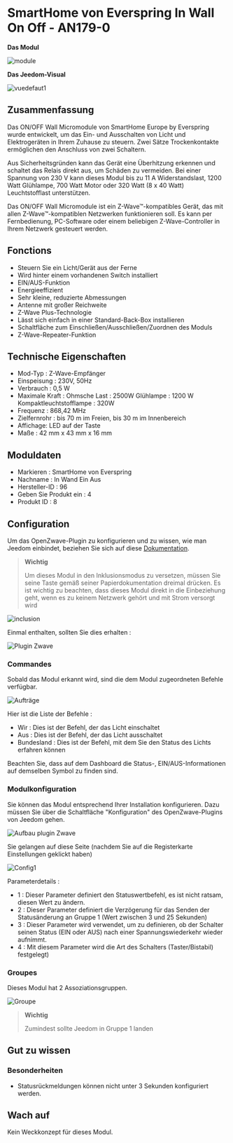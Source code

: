 # SmartHome von Everspring In Wall On Off - AN179-0

**Das Modul**

![module](images/smarthomebyeverspring.AN179-0/module.jpg)

**Das Jeedom-Visual**

![vuedefaut1](images/smarthomebyeverspring.AN179-0/vuedefaut1.jpg)

## Zusammenfassung

Das ON/OFF Wall Micromodule von SmartHome Europe by Everspring wurde entwickelt, um das Ein- und Ausschalten von Licht und Elektrogeräten in Ihrem Zuhause zu steuern. Zwei Sätze Trockenkontakte ermöglichen den Anschluss von zwei Schaltern.

Aus Sicherheitsgründen kann das Gerät eine Überhitzung erkennen und schaltet das Relais direkt aus, um Schäden zu vermeiden. Bei einer Spannung von 230 V kann dieses Modul bis zu 11 A Widerstandslast, 1200 Watt Glühlampe, 700 Watt Motor oder 320 Watt (8 x 40 Watt) Leuchtstofflast unterstützen.

Das ON/OFF Wall Micromodule ist ein Z-Wave™-kompatibles Gerät, das mit allen Z-Wave™-kompatiblen Netzwerken funktionieren soll. Es kann per Fernbedienung, PC-Software oder einem beliebigen Z-Wave-Controller in Ihrem Netzwerk gesteuert werden.

## Fonctions

-   Steuern Sie ein Licht/Gerät aus der Ferne
-   Wird hinter einem vorhandenen Switch installiert
-   EIN/AUS-Funktion
-   Energieeffizient
-   Sehr kleine, reduzierte Abmessungen
-   Antenne mit großer Reichweite
-   Z-Wave Plus-Technologie
-   Lässt sich einfach in einer Standard-Back-Box installieren
-   Schaltfläche zum Einschließen/Ausschließen/Zuordnen des Moduls
-   Z-Wave-Repeater-Funktion

## Technische Eigenschaften

-   Mod-Typ : Z-Wave-Empfänger
-   Einspeisung : 230V, 50Hz
-   Verbrauch : 0,5 W
-   Maximale Kraft : Ohmsche Last : 2500W Glühlampe : 1200 W Kompaktleuchtstofflampe : 320W
-   Frequenz : 868,42 MHz
-   Zielfernrohr : bis 70 m im Freien, bis 30 m im Innenbereich
-   Affichage: LED auf der Taste
-   Maße : 42 mm x 43 mm x 16 mm

## Moduldaten

-   Markieren : SmartHome von Everspring
-   Nachname : In Wand Ein Aus
-   Hersteller-ID : 96
-   Geben Sie Produkt ein : 4
-   Produkt ID : 8

## Configuration

Um das OpenZwave-Plugin zu konfigurieren und zu wissen, wie man Jeedom einbindet, beziehen Sie sich auf diese [Dokumentation](https://doc.jeedom.com/de_DE/plugins/automation%20protocol/openzwave/).

> **Wichtig**
>
> Um dieses Modul in den Inklusionsmodus zu versetzen, müssen Sie seine Taste gemäß seiner Papierdokumentation dreimal drücken. Es ist wichtig zu beachten, dass dieses Modul direkt in die Einbeziehung geht, wenn es zu keinem Netzwerk gehört und mit Strom versorgt wird

![inclusion](images/smarthomebyeverspring.AN179-0/inclusion.jpg)

Einmal enthalten, sollten Sie dies erhalten :

![Plugin Zwave](images/smarthomebyeverspring.AN179-0/information.jpg)

### Commandes

Sobald das Modul erkannt wird, sind die dem Modul zugeordneten Befehle verfügbar.

![Aufträge](images/smarthomebyeverspring.AN179-0/commandes.jpg)

Hier ist die Liste der Befehle :

-   Wir : Dies ist der Befehl, der das Licht einschaltet
-   Aus : Dies ist der Befehl, der das Licht ausschaltet
-   Bundesland : Dies ist der Befehl, mit dem Sie den Status des Lichts erfahren können

Beachten Sie, dass auf dem Dashboard die Status-, EIN/AUS-Informationen auf demselben Symbol zu finden sind.

### Modulkonfiguration

Sie können das Modul entsprechend Ihrer Installation konfigurieren. Dazu müssen Sie über die Schaltfläche "Konfiguration" des OpenZwave-Plugins von Jeedom gehen.

![Aufbau plugin Zwave](images/plugin/bouton_configuration.jpg)

Sie gelangen auf diese Seite (nachdem Sie auf die Registerkarte Einstellungen geklickt haben)

![Config1](images/smarthomebyeverspring.AN179-0/config1.jpg)

Parameterdetails :

-   1 : Dieser Parameter definiert den Statuswertbefehl, es ist nicht ratsam, diesen Wert zu ändern.
-   2 : Dieser Parameter definiert die Verzögerung für das Senden der Statusänderung an Gruppe 1 (Wert zwischen 3 und 25 Sekunden)
-   3 : Dieser Parameter wird verwendet, um zu definieren, ob der Schalter seinen Status (EIN oder AUS) nach einer Spannungswiederkehr wieder aufnimmt.
-   4 : Mit diesem Parameter wird die Art des Schalters (Taster/Bistabil) festgelegt)

### Groupes

Dieses Modul hat 2 Assoziationsgruppen.

![Groupe](images/smarthomebyeverspring.AN179-0/groupe.jpg)

> **Wichtig**
>
> Zumindest sollte Jeedom in Gruppe 1 landen

## Gut zu wissen

### Besonderheiten

-   Statusrückmeldungen können nicht unter 3 Sekunden konfiguriert werden.

## Wach auf

Kein Weckkonzept für dieses Modul.
